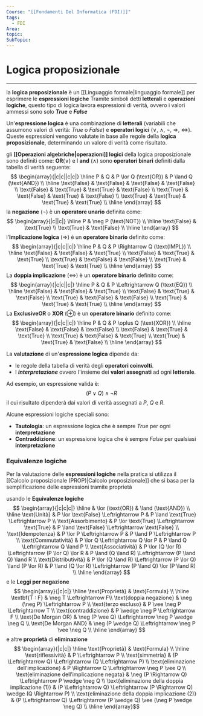 ```yaml
---
Course: "[[Fondamenti Del Informatica (FDI)]]"
tags:
  - FDI
Area: 
topic: 
SubTopic:
---
```


# Logica proposizionale
---
la __logica proposizionale__ è un [[Linguaggio formale|linguaggio formale]] per esprimere le __espressioni logiche__ Tramite simboli detti __letterali__ e __operazioni logiche__, questo tipo di logica lavora espressioni di verità, ovvero i valori ammessi sono solo __$True$__ e __$False$__ 

Un'**espressione logica** è una combinazione di **letterali** (variabili che assumono valori di verità: $True$ o $False$) e **operatori logici** ($\lor$, $\land$, $\neg$, $\Rightarrow$, $\Leftrightarrow$).  
Queste espressioni vengono valutate in base alle regole della **logica proposizionale**, determinando un valore di verità come risultato.  


gli __[[Operazioni algebriche|operazioni]] logici__ della logica proposizionale sono definiti come: 
__OR__($\lor$)  e l __and__ ($\land$) sono __operatori binari__ definiti dalla tabella di verità seguente:$$
\begin{array}{|c|c||c|c|}
\hline
P & Q & P \lor Q (\text{OR}) & P \land Q (\text{AND}) \\
\hline
\text{False} & \text{False} & \text{False} & \text{False} \\
\text{False} & \text{True}  & \text{True}  & \text{False} \\
\text{True}  & \text{False} & \text{True}  & \text{False} \\
\text{True}  & \text{True}  & \text{True}  & \text{True}  \\
\hline
\end{array}
$$la __negazione__ ($\neg$) è un __operatore unario__ definita come: $$ \begin{array}{|c||c|} \hline P & \neg P (\text{NOT}) \\ \hline \text{False} & \text{True} \\ \text{True} & \text{False} \\ \hline \end{array} $$l'__Implicazione logica__ ($\Rightarrow$) è un __operatore binario__ definito come:$$ \begin{array}{|c|c||c|} \hline P & Q & P \Rightarrow Q (\text{IMPL}) \\ \hline \text{False} & \text{False} & \text{True} \\ \text{False} & \text{True} & \text{True} \\ \text{True} & \text{False} & \text{False} \\ \text{True} & \text{True} & \text{True} \\ \hline \end{array} $$ La __doppia implicazione__ ($\iff$)  è un __operatore binario__ definito come: $$ \begin{array}{|c|c||c|} \hline P & Q & P \Leftrightarrow Q (\text{EQ}) \\ \hline \text{False} & \text{False} & \text{True} \\ \text{False} & \text{True} & \text{False} \\ \text{True} & \text{False} & \text{False} \\ \text{True} & \text{True} & \text{True} \\ \hline \end{array} $$ La __ExclusiveOR__ o __XOR__ ($\oplus$) è un __operatore binario__ definito come: $$ \begin{array}{|c|c||c|} \hline P & Q & P \oplus Q (\text{XOR}) \\ \hline \text{False} & \text{False} & \text{False} \\ \text{False} & \text{True} & \text{True} \\ \text{True} & \text{False} & \text{True} \\ \text{True} & \text{True} & \text{False} \\ \hline \end{array} $$
  
La __valutazione__ di un'__espressione logica__ dipende da: 
- le regole della tabella di verità degli __operatori coinvolti__.
- l __*interpretazione*__ ovvero l'insieme dei __valori assegnati__ ad ogni __letterale__.

Ad esempio, un espressione valida è:  $$ (P \lor Q) \land \neg R $$il cui risultato dipenderà dai valori di verità assegnati a $P$, $Q$ e $R$.  

Alcune espressioni logiche speciali sono:
- __Tautologia__: un espressione logica che è sempre $True$ per ogni __interpretazione__
- __Contraddizione__: un espressione logica che è sempre $False$ per qualsiasi __interpretazione__




### Equivalenze logiche 
Per la valutazione delle __espressioni logiche__ nella pratica si utilizza il [[Calcolo proposizionale (PROP)|Calcolo proposizionale]] che si basa per la semplificazione delle espressioni tramite proprietà 

usando le __Equivalenze logiche__$$
\begin{array}{|c|c|c|}
\hline
 & \lor (\text{OR}) & \land (\text{AND}) \\
\hline
\text{Unità} & P \lor \text{False} \Leftrightarrow P & P \land \text{True} \Leftrightarrow P \\
\text{Assorbimento} & P \lor \text{True} \Leftrightarrow \text{True} & P \land \text{False} \Leftrightarrow \text{False} \\
\text{Idempotenza} & P \lor P \Leftrightarrow P & P \land P \Leftrightarrow P \\
\text{Commutatività} & P \lor Q \Leftrightarrow Q \lor P & P \land Q \Leftrightarrow Q \land P \\
\text{Associatività} & P \lor (Q \lor R) \Leftrightarrow (P \lor Q) \lor R & P \land (Q \land R) \Leftrightarrow (P \land Q) \land R \\
\text{Distributività} & P \lor (Q \land R) \Leftrightarrow (P \lor Q) \land (P \lor R) & P \land (Q \lor R) \Leftrightarrow (P \land Q) \lor (P \land R) \\
\hline
\end{array}
$$ e le __Leggi per negazione__
$$
\begin{array}{|c|c|}
\hline
\text{Proprietà} & \text{Formula} \\
\hline 
\textbf{T : F} & \neg T \Leftrightarrow F\\
\text{doppia negazione} & \neg (\neg P) \Leftrightarrow P \\
\text{terzo escluso}  &  P \vee \neg P \Leftrightarrow T \\
\text{contraddizione} & P \wedge \neg P \Leftrightarrow F \\
\text{De Morgan OR} & \neg (P \vee Q) \Leftrightarrow \neg P \wedge \neg Q \\
\text{De Morgan AND}                 & \neg (P \wedge Q) \Leftrightarrow \neg P \vee \neg Q \\
\hline
\end{array}
$$
e altre __proprietà__ di __eliminazione__ $$
\begin{array}{|c|c|}
\hline
\text{Proprietà} & \text{Formula} \\
\hline
\text{riflessività} & P \Leftrightarrow P \\
\text{simmetria} & (P \Leftrightarrow Q) \Leftrightarrow (Q \Leftrightarrow P) \\
\text{eliminazione dell’implicazione} & P \Rightarrow Q \Leftrightarrow \neg P \vee Q \\
\text{eliminazione dell’implicazione negata} & \neg (P \Rightarrow Q) \Leftrightarrow P \wedge \neg Q \\
\text{eliminazione della doppia implicazione (1)} & (P \Leftrightarrow Q) \Leftrightarrow (P \Rightarrow Q) \wedge (Q \Rightarrow P) \\
\text{eliminazione della doppia implicazione (2)} & (P \Leftrightarrow Q) \Leftrightarrow (P \wedge Q) \vee (\neg P \wedge \neg Q) \\
\hline
\end{array}$$

